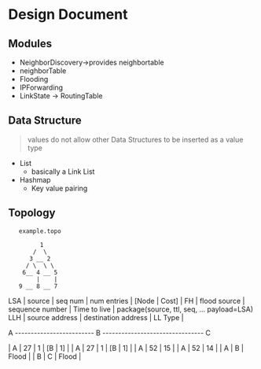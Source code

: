 # Design Document

## Modules

* NeighborDiscovery->provides neighbortable
* neighborTable
* Flooding
* IPForwarding
* LinkState -> RoutingTable

## Data Structure

> values do not allow other Data Structures to be inserted as a value type

* List
  * basically a Link List
* Hashmap
  * Key value pairing

## Topology

       example.topo

             1
           /  \
          3 __ 2
         / \  \ \
        6__ 4 __ 5
            |    |
       9 __ 8 __ 7

LSA | source | seq num | num entries | [Node | Cost] |
FH  | flood source | sequence number | Time to live  | package(source, ttl, seq, ... payload=LSA)
LLH | source address | destination address | LL Type |

A ------------------------- B -------------------------------- C

| A | 27 | 1 | [B | 1] |          | A | 27 | 1 | [B | 1] |
| A     | 52     | 15  |          | A     | 52     | 14  |
| A    | B     | Flood |          | B    | C     | Flood |
